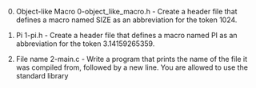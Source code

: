 0. Object-like Macro 
	0-object_like_macro.h - Create a header file that defines a macro named SIZE as an abbreviation for the token 1024.

1. Pi 
	1-pi.h - Create a header file that defines a macro named PI as an abbreviation for the token 3.14159265359.

2. File name
	2-main.c - Write a program that prints the name of the file it was compiled from, followed by a new line.
	You are allowed to use the standard library
